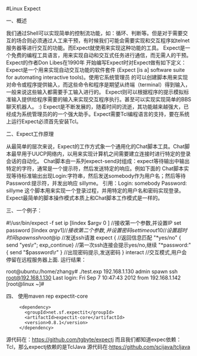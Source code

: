 #Linux Expect

一、概述

我们通过Shell可以实现简单的控制流功能，如：循环、判断等。但是对于需要交互的场合则必须通过人工来干预，有时候我们可能会需要实现和交互程序如telnet服务器等进行交互的功能。而Expect就使用来实现这种功能的工具。
Expect是一个免费的编程工具语言，用来实现自动和交互式任务进行通信，而无需人的干预。Expect的作者Don Libes在1990年 开始编写Expect时对Expect做有如下定义：Expect是一个用来实现自动交互功能的软件套件 (Expect [is a] software suite for automating interactive tools)。使用它系统管理员 的可以创建脚本用来实现对命令或程序提供输入，而这些命令和程序是期望从终端（terminal）得到输入，一般来说这些输入都需要手工输入进行的。 Expect则可以根据程序的提示模拟标准输入提供给程序需要的输入来实现交互程序执行。甚至可以实现实现简单的BBS聊天机器人。 :)
Expect是不断发展的，随着时间的流逝，其功能越来越强大，已经成为系统管理员的的一个强大助手。Expect需要Tcl编程语言的支持，要在系统上运行Expect必须首先安装Tcl。

二、Expect工作原理

从最简单的层次来说，Expect的工作方式象一个通用化的Chat脚本工具。Chat脚本最早用于UUCP网络内，以用来实现计算机之间需要建立连接时进行特定的登录会话的自动化。
Chat脚本由一系列expect-send对组成：expect等待输出中输出特定的字符，通常是一个提示符，然后发送特定的响应。例如下面的 Chat脚本实现等待标准输出出现Login:字符串，然后发送somebody作为用户名；然后等待Password:提示符，并发出响应 sillyme。
引用：Login: somebody Password: sillyme
这个脚本用来实现一个登录过程，并用特定的用户名和密码实现登录。
Expect最简单的脚本操作模式本质上和Chat脚本工作模式是一样的。


三、一个例子：

#!/usr/bin/expect -f
set ip [lindex $argv 0 ]  //接收第一个参数,并设置IP
set password [lindex $argv 1 ] //接收第二个参数,并设置密码
set timeout 10     //设置超时时间
spawn ssh root@$ip  //发送ssh请滶
expect {     //返回信息匹配
 "*yes/no" { send "yes\r"; exp_continue} //第一次ssh连接会提示yes/no,继续
 "*password:" { send "$password\r" }  //出现密码提示,发送密码
}
interact   //交互模式,用户会停留在远程服务器上面.
运行结果：

root@ubuntu:/home/zhangy# ./test.exp 192.168.1.130 admin
spawn ssh root@192.168.1.130
Last login: Fri Sep 7 10:47:43 2012 from 192.168.1.142
[root@linux ~]#

四、 使用maven rep expectit-core
 <!-- https://mvnrepository.com/artifact/net.sf.expectit/expectit-core -->
         <dependency>
           <groupId>net.sf.expectit</groupId>
           <artifactId>expectit-core</artifactId>
           <version>0.8.1</version>
         </dependency>

源代码在：https://github.com/tgbyte/expectj
而且我们都知道expec依赖：Tcl，那么expectj依赖的是TclJava
源代码在:https://github.com/scijava/tcljava





